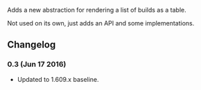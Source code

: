 Adds a new abstraction for rendering a list of builds as a table.

Not used on its own, just adds an API and some implementations.

## Changelog

### 0.3 (Jun 17 2016)

-   Updated to 1.609.x baseline.
